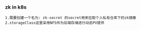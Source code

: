 ### zk in k8s
```
1.需要创建一个名为: zk-secret 的secret用来拉取个人私有仓库下的zk镜像
2.storageClass这里采用NFS作为后端存储进行动态PV提供
```

